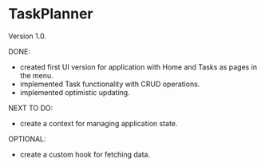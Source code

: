 # TaskPlanner

Version 1.0.

DONE:
- created first UI version for application with Home and Tasks as pages in the menu.
- implemented Task functionality with CRUD operations.
- implemented optimistic updating.

NEXT TO DO:
- create a context for managing application state.

OPTIONAL: 
- create a custom hook for fetching data.